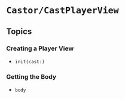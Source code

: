 # ``Castor/CastPlayerView``

## Topics

### Creating a Player View

- ``init(cast:)``

### Getting the Body

- ``body``
